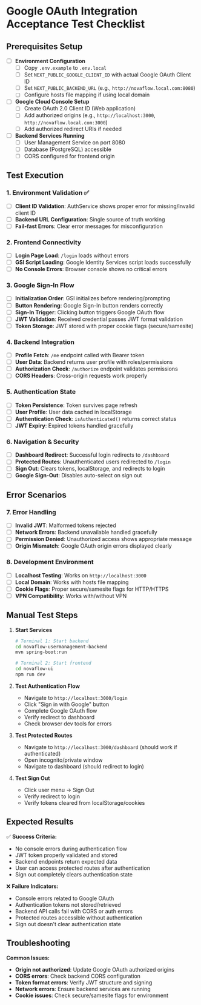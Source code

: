 # Google OAuth Integration Acceptance Test Checklist

## Prerequisites Setup
- [ ] **Environment Configuration**
  - [ ] Copy `.env.example` to `.env.local`
  - [ ] Set `NEXT_PUBLIC_GOOGLE_CLIENT_ID` with actual Google OAuth Client ID
  - [ ] Set `NEXT_PUBLIC_BACKEND_URL` (e.g., `http://novaflow.local.com:8080`)
  - [ ] Configure hosts file mapping if using local domain

- [ ] **Google Cloud Console Setup**
  - [ ] Create OAuth 2.0 Client ID (Web application)
  - [ ] Add authorized origins (e.g., `http://localhost:3000`, `http://novaflow.local.com:3000`)
  - [ ] Add authorized redirect URIs if needed

- [ ] **Backend Services Running**
  - [ ] User Management Service on port 8080
  - [ ] Database (PostgreSQL) accessible
  - [ ] CORS configured for frontend origin

## Test Execution

### 1. Environment Validation ✅
- [ ] **Client ID Validation**: AuthService shows proper error for missing/invalid client ID
- [ ] **Backend URL Configuration**: Single source of truth working
- [ ] **Fail-fast Errors**: Clear error messages for misconfiguration

### 2. Frontend Connectivity
- [ ] **Login Page Load**: `/login` loads without errors
- [ ] **GSI Script Loading**: Google Identity Services script loads successfully
- [ ] **No Console Errors**: Browser console shows no critical errors

### 3. Google Sign-In Flow
- [ ] **Initialization Order**: GSI initializes before rendering/prompting
- [ ] **Button Rendering**: Google Sign-In button renders correctly
- [ ] **Sign-In Trigger**: Clicking button triggers Google OAuth flow
- [ ] **JWT Validation**: Received credential passes JWT format validation
- [ ] **Token Storage**: JWT stored with proper cookie flags (secure/samesite)

### 4. Backend Integration
- [ ] **Profile Fetch**: `/me` endpoint called with Bearer token
- [ ] **User Data**: Backend returns user profile with roles/permissions
- [ ] **Authorization Check**: `/authorize` endpoint validates permissions
- [ ] **CORS Headers**: Cross-origin requests work properly

### 5. Authentication State
- [ ] **Token Persistence**: Token survives page refresh
- [ ] **User Profile**: User data cached in localStorage
- [ ] **Authentication Check**: `isAuthenticated()` returns correct status
- [ ] **JWT Expiry**: Expired tokens handled gracefully

### 6. Navigation & Security
- [ ] **Dashboard Redirect**: Successful login redirects to `/dashboard`
- [ ] **Protected Routes**: Unauthenticated users redirected to `/login`
- [ ] **Sign Out**: Clears tokens, localStorage, and redirects to login
- [ ] **Google Sign-Out**: Disables auto-select on sign out

## Error Scenarios

### 7. Error Handling
- [ ] **Invalid JWT**: Malformed tokens rejected
- [ ] **Network Errors**: Backend unavailable handled gracefully
- [ ] **Permission Denied**: Unauthorized access shows appropriate message
- [ ] **Origin Mismatch**: Google OAuth origin errors displayed clearly

### 8. Development Environment
- [ ] **Localhost Testing**: Works on `http://localhost:3000`
- [ ] **Local Domain**: Works with hosts file mapping
- [ ] **Cookie Flags**: Proper secure/samesite flags for HTTP/HTTPS
- [ ] **VPN Compatibility**: Works with/without VPN

## Manual Test Steps

1. **Start Services**
   ```bash
   # Terminal 1: Start backend
   cd novaflow-usermanagement-backend
   mvn spring-boot:run
   
   # Terminal 2: Start frontend
   cd novaflow-ui
   npm run dev
   ```

2. **Test Authentication Flow**
   - Navigate to `http://localhost:3000/login`
   - Click "Sign in with Google" button
   - Complete Google OAuth flow
   - Verify redirect to dashboard
   - Check browser dev tools for errors

3. **Test Protected Routes**
   - Navigate to `http://localhost:3000/dashboard` (should work if authenticated)
   - Open incognito/private window
   - Navigate to dashboard (should redirect to login)

4. **Test Sign Out**
   - Click user menu → Sign Out
   - Verify redirect to login
   - Verify tokens cleared from localStorage/cookies

## Expected Results

✅ **Success Criteria:**
- No console errors during authentication flow
- JWT token properly validated and stored
- Backend endpoints return expected data
- User can access protected routes after authentication
- Sign out completely clears authentication state

❌ **Failure Indicators:**
- Console errors related to Google OAuth
- Authentication tokens not stored/retrieved
- Backend API calls fail with CORS or auth errors
- Protected routes accessible without authentication
- Sign out doesn't clear authentication state

## Troubleshooting

**Common Issues:**
- **Origin not authorized**: Update Google OAuth authorized origins
- **CORS errors**: Check backend CORS configuration
- **Token format errors**: Verify JWT structure and signing
- **Network errors**: Ensure backend services are running
- **Cookie issues**: Check secure/samesite flags for environment
